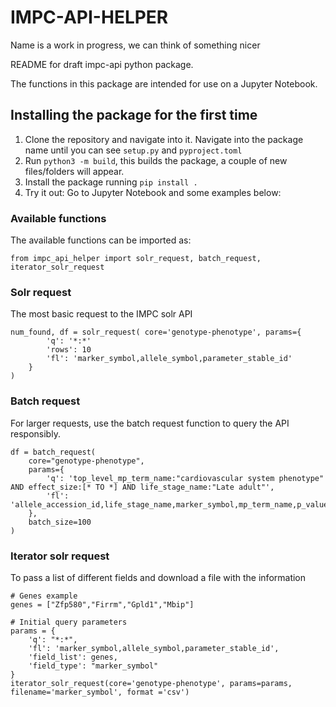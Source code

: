 # IMPC-API-HELPER
Name is a work in progress, we can think of something nicer

README for draft impc-api python package.

The functions in this package are intended for use on a Jupyter Notebook.

## Installing the package for the first time
1. Clone the repository and navigate into it. Navigate into the package name until you can see `setup.py` and `pyproject.toml`
2. Run `python3 -m build`, this builds the package, a couple of new files/folders will appear.
3. Install the package running `pip install .`
4. Try it out: Go to Jupyter Notebook and some examples below:

### Available functions
The available functions can be imported as:

`from impc_api_helper import solr_request, batch_request, iterator_solr_request`

### Solr request
The most basic request to the IMPC solr API
```
num_found, df = solr_request( core='genotype-phenotype', params={
        'q': '*:*'
        'rows': 10
        'fl': 'marker_symbol,allele_symbol,parameter_stable_id'
    }
)
```

### Batch request
For larger requests, use the batch request function to query the API responsibly.
```
df = batch_request(
    core="genotype-phenotype",
    params={
        'q': 'top_level_mp_term_name:"cardiovascular system phenotype" AND effect_size:[* TO *] AND life_stage_name:"Late adult"',
        'fl': 'allele_accession_id,life_stage_name,marker_symbol,mp_term_name,p_value,parameter_name,parameter_stable_id,phenotyping_center,statistical_method,top_level_mp_term_name,effect_size'
    },
    batch_size=100
)
```

### Iterator solr request
To pass a list of different fields and download a file with the information
```
# Genes example
genes = ["Zfp580","Firrm","Gpld1","Mbip"]

# Initial query parameters
params = {
    'q': "*:*",
    'fl': 'marker_symbol,allele_symbol,parameter_stable_id',
    'field_list': genes,
    'field_type': "marker_symbol"
}
iterator_solr_request(core='genotype-phenotype', params=params, filename='marker_symbol', format ='csv')
```
